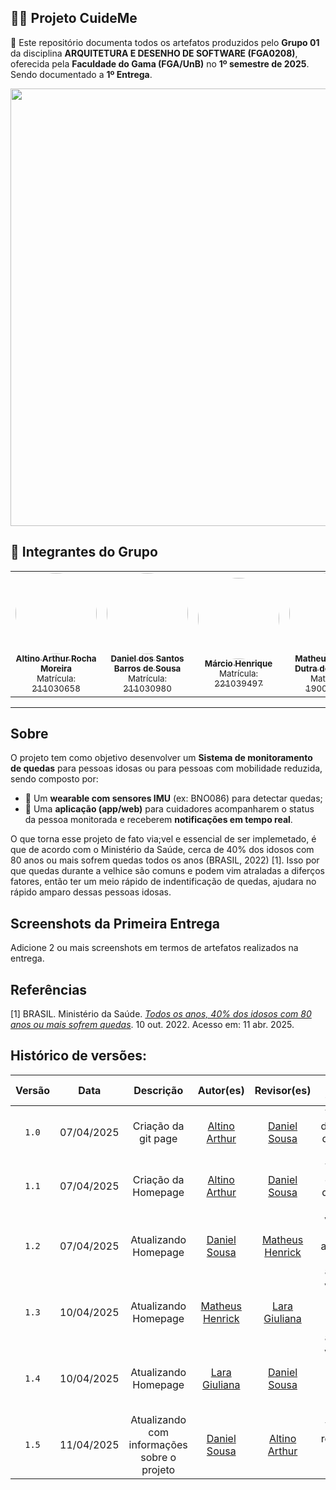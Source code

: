 ## 👵🧓 Projeto CuideMe

📘 Este repositório documenta todos os artefatos produzidos pelo **Grupo 01** da disciplina **ARQUITETURA E DESENHO DE SOFTWARE (FGA0208)**, oferecida pela **Faculdade do Gama (FGA/UnB)** no **1º semestre de 2025**. Sendo documentado a **1º Entrega**.

<center>
<img src="assets/Logo_repo.png" width="700px;" alt=""/><br />
</center>

## 👥 Integrantes do Grupo

<div align="center">
  <table>
    <tr>
      <td align="center">
        <a href="https://github.com/arthurrochamoreira">
          <img style="border-radius: 50%;" src="https://github.com/arthurrochamoreira.png" width="130px;" alt=""/><br />
          <sub><b>Altino Arthur Rocha Moreira</b></sub><br />
          <sub>Matrícula: 211030658</sub>
        </a>
      </td>
      <td align="center">
        <a href="https://github.com/daniel-de-sousa">
          <img style="border-radius: 50%;" src="https://github.com/daniel-de-sousa.png" width="130px;" alt=""/><br />
          <sub><b>Daniel dos Santos Barros de Sousa</b></sub><br />
          <sub>Matrícula: 211030980</sub>
        </a>
      </td>
      <td align="center">
        <a href="https://github.com/DeM4rcio">
          <img style="border-radius: 50%;" src="https://github.com/DeM4rcio.png" width="130px;" alt=""/><br />
          <sub><b>Márcio Henrique</b></sub><br />
          <sub>Matrícula: 221039497</sub>
        </a>
      </td>
      <td align="center">
        <a href="https://github.com/MatheusHenrickSantos">
          <img style="border-radius: 50%;" src="https://github.com/MatheusHenrickSantos.png" width="130px;" alt=""/><br />
          <sub><b>Matheus Henrick Dutra dos Santos</b></sub><br />
          <sub>Matrícula: 190018101</sub>
        </a>
      </td>
      <td align="center">
        <a href="https://github.com/weslley17w">
          <img style="border-radius: 50%;" src="https://github.com/weslley17w.png" width="130px;" alt=""/><br />
          <sub><b>Weslley Barros</b></sub><br />
          <sub>Matrícula: 200044567</sub>
        </a>
      </td>
      <td align="center">
        <a href="https://github.com/gravelylara">
          <img style="border-radius: 50%;" src="https://github.com/gravelylara.png" width="130px;" alt=""/><br />
          <sub><b>Lara Giuliana Lima dos Santos</b></sub><br />
          <sub>Matrícula: 190058048</sub>
        </a>
      </td>
    </tr>
  </table>
</div>

---

## Sobre 
O projeto tem como objetivo desenvolver um **Sistema de monitoramento de quedas** para pessoas idosas ou para pessoas com mobilidade reduzida, sendo composto por:

- 👕 Um **wearable com sensores IMU** (ex: BNO086) para detectar quedas;
- 📱 Uma **aplicação (app/web)** para cuidadores acompanharem o status da pessoa monitorada e receberem **notificações em tempo real**.

O que torna esse projeto de fato via;vel e essencial de ser implemetado, é que de acordo com o Ministério da Saúde, cerca de 40% dos idosos com 80 anos ou mais sofrem quedas todos os anos (BRASIL, 2022) [1]. Isso por que quedas durante a velhice são comuns e podem vim atraladas a diferços fatores, então ter um meio rápido de indentificação de quedas, ajudara no rápido amparo dessas pessoas idosas.

## Screenshots da Primeira Entrega
Adicione 2 ou mais screenshots em termos de artefatos realizados na entrega.

## Referências

[1] BRASIL. Ministério da Saúde. [*Todos os anos, 40% dos idosos com 80 anos ou mais sofrem quedas*]((https://www.gov.br/pt-br/noticias/saude-e-vigilancia-sanitaria/2022/10/todos-os-anos-40-dos-idosos-com-80-anos-ou-mais-sofrem-quedas)). 10 out. 2022. Acesso em: 11 abr. 2025.

## Histórico de versões:

| Versão | Data       | Descrição | Autor(es) | Revisor(es) | Descrição da Revisão |
| :----: | :--------: | :-------: | :-------: | :---------: | :--------------------: |
| `1.0`  | 07/04/2025 | Criação da git page | [Altino Arthur](https://github.com/arthurrochamoreira) | [Daniel Sousa](https://github.com/daniel-de-sousa) | Verificação da integriade de conteúdo da gitpage |
| `1.1`  | 07/04/2025 | Criação da Homepage | [Altino Arthur](https://github.com/arthurrochamoreira) | [Daniel Sousa](https://github.com/daniel-de-sousa) | Verificação e validação do conteúdo da home |
| `1.2`  | 07/04/2025 | Atualizando Homepage | [Daniel Sousa](https://github.com/daniel-de-sousa) | [Matheus Henrick](https://github.com/MatheusHenrickSantos) | Validação o conteúdo adWicionado na atualização |
| `1.3`  | 10/04/2025 | Atualizando Homepage | [Matheus Henrick](https://github.com/MatheusHenrickSantos) | [Lara Giuliana](https://github.com/gravelylara) | Validação o conteúdo adicionado na atualização |
| `1.4`  | 10/04/2025 | Atualizando Homepage | [Lara Giuliana](https://github.com/gravelylara) | [Daniel Sousa](https://github.com/daniel-de-sousa) | Validação o conteúdo modificado da home page |
| `1.5`  | 11/04/2025 | Atualizando com informações sobre o projeto | [Daniel Sousa](https://github.com/daniel-de-sousa) | [Altino Arthur](https://github.com/arthurrochamoreira) | Verificação referências e conteúdo adicionado |

